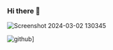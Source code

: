 
### Hi there 👋
![Screenshot 2024-03-02 130345](https://github.com/Remzo00/Remzo00/assets/77622745/3bb8b313-d115-4fe3-a277-f654d2255965)

![github](https://img.shields.io/badge/GitHub-000000?style=for-the-badge&logo=GitHub&logoColor=white)]

<!--
**Remzo00/Remzo00** is a ✨ _special_ ✨ repository because its `README.md` (this file) appears on your GitHub profile.

Here are some ideas to get you started:

- 🔭 I’m currently working on ...
- 🌱 I’m currently learning ...
- 👯 I’m looking to collaborate on ...
- 🤔 I’m looking for help with ...
- 💬 Ask me about ...
- 📫 How to reach me: ...
- 😄 Pronouns: ...
- ⚡ Fun fact: ...
-->

